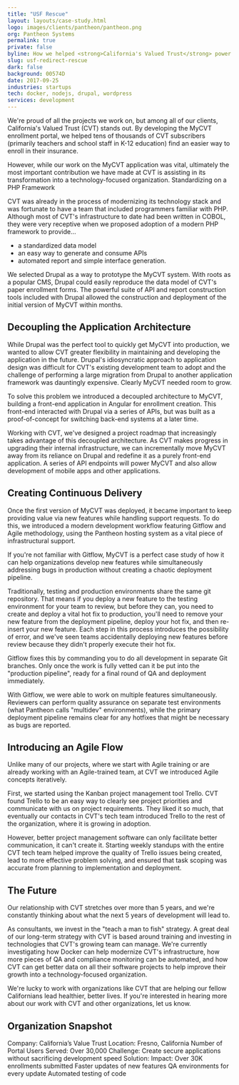 ```yaml
---
title: "USF Rescue"
layout: layouts/case-study.html
logo: images/clients/pantheon/pantheon.png
org: Pantheon Systems
permalink: true
private: false
byline: How we helped <strong>California's Valued Trust</strong> power a shift from paper to digital by building a secure insurance enrollent portal in Drupal.
slug: usf-redirect-rescue
dark: false
background: 00574D
date: 2017-09-25
industries: startups
tech: docker, nodejs, drupal, wordpress
services: development
---
```


We're proud of all the projects we work on, but among all of our clients, California's Valued Trust (CVT) stands out. By developing the MyCVT enrollment portal, we helped tens of thousands of CVT subscribers (primarily teachers and school staff in K-12 education) find an easier way to enroll in their insurance.

However, while our work on the MyCVT application was vital, ultimately the most important contribution we have made at CVT is assisting in its transformation into a technology-focused organization.
Standardizing on a PHP Framework

CVT was already in the process of modernizing its technology stack and was fortunate to have a team that included programmers familiar with PHP. Although most of CVT's infrastructure to date had been written in COBOL, they were very receptive when we proposed adoption of a modern PHP framework to provide...

- a standardized data model
- an easy way to generate and consume APIs
- automated report and simple interface generation.

We selected Drupal as a way to prototype the MyCVT system. With roots as a popular CMS, Drupal could easily reproduce the data model of CVT's paper enrollment forms. The powerful suite of API and report construction tools included with Drupal allowed the construction and deployment of the initial version of MyCVT within months.

## Decoupling the Application Architecture

While Drupal was the perfect tool to quickly get MyCVT into production, we wanted to allow CVT greater flexibility in maintaining and developing the application in the future. Drupal's idiosyncratic approach to application design was difficult for CVT's existing development team to adopt and the challenge of performing a large migration from Drupal to another application framework was dauntingly expensive. Clearly MyCVT needed room to grow.

To solve this problem we introduced a decoupled architecture to MyCVT, building a front-end application in Angular for enrollment creation. This front-end interacted with Drupal via a series of APIs, but was built as a proof-of-concept for switching back-end systems at a later time.

Working with CVT, we've designed a project roadmap that increasingly takes advantage of this decoupled architecture. As CVT makes progress in upgrading their internal infrastructure, we can incrementally move MyCVT away from its reliance on Drupal and redefine it as a purely front-end application. A series of API endpoints will power MyCVT and also allow development of mobile apps and other applications.

## Creating Continuous Delivery

Once the first version of MyCVT was deployed, it became important to keep providing value via new features while handling support requests. To do this, we introduced a modern development workflow featuring Gitflow and Agile methodology, using the Pantheon hosting system as a vital piece of infrastructural support.

If you're not familiar with Gitflow, MyCVT is a perfect case study of how it can help organizations develop new features while simultaneously addressing bugs in production without creating a chaotic deployment pipeline.

Traditionally, testing and production environments share the same git repository. That means if you deploy a new feature to the testing environment for your team to review, but before they can, you need to create and deploy a vital hot fix to production, you'll need to remove your new feature from the deployment pipeline, deploy your hot fix, and then re-insert your new feature. Each step in this process introduces the possibility of error, and we've seen teams accidentally deploying new features before review because they didn't properly execute their hot fix.

Gitflow fixes this by commanding you to do all development in separate Git branches. Only once the work is fully vetted can it be put into the "production pipeline", ready for a final round of QA and deployment immediately.

With Gitflow, we were able to work on multiple features simultaneously. Reviewers can perform quality assurance on separate test environments (what Pantheon calls "multidev" environments), while the primary deployment pipeline remains clear for any hotfixes that might be necessary as bugs are reported.

## Introducing an Agile Flow

Unlike many of our projects, where we start with Agile training or are already working with an Agile-trained team, at CVT we introduced Agile concepts iteratively.

First, we started using the Kanban project management tool Trello. CVT found Trello to be an easy way to clearly see project priorities and communicate with us on project requirements. They liked it so much, that eventually our contacts in CVT's tech team introduced Trello to the rest of the organization, where it is growing in adoption.

However, better project management software can only facilitate better communication, it can't create it. Starting weekly standups with the entire CVT tech team helped improve the quality of Trello issues being created, lead to more effective problem solving, and ensured that task scoping was accurate from planning to implementation and deployment.

## The Future

Our relationship with CVT stretches over more than 5 years, and we're constantly thinking about what the next 5 years of development will lead to.

As consultants, we invest in the "teach a man to fish" strategy. A great deal of our long-term strategy with CVT is based around training and investing in technologies that CVT's growing team can manage. We're currently investigating how Docker can help modernize CVT's infrastructure, how more pieces of QA and compliance monitoring can be automated, and how CVT can get better data on all their software projects to help improve their growth into a technology-focused organization.

We're lucky to work with organizations like CVT that are helping our fellow Californians lead healthier, better lives. If you're interested in hearing more about our work with CVT and other organizations, let us know.


## Organization Snapshot

Company: California’s Value Trust
Location: Fresno, California
Number of Portal Users Served: Over 30,000
Challenge: Create secure applications without sacrificing development speed
Solution:
Impact:
Over 30K enrollments submitted
Faster updates of new features
QA environments for every update
Automated testing of code
